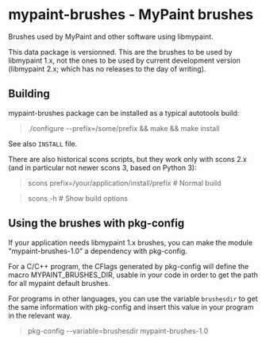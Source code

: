 mypaint-brushes - MyPaint brushes
=================================

Brushes used by MyPaint and other software using libmypaint.

This data package is versionned. This are the brushes to be used by
libmypaint 1.x, not the ones to be used by current development version
(libmypaint 2.x; which has no releases to the day of writing).

Building
---------

mypaint-brushes package can be installed as a typical autotools build:

> ./configure --prefix=/some/prefix && make && make install

See also `INSTALL` file.

There are also historical scons scripts, but they work only with scons
2.x (and in particular not newer scons 3, based on Python 3):

> scons prefix=/your/application/install/prefix # Normal build

> scons -h                                      # Show build options

Using the brushes with pkg-config
---------------------------------

If your application needs libmypaint 1.x brushes, you can make the
module "mypaint-brushes-1.0" a dependency with pkg-config.

For a C/C++ program, the CFlags generated by pkg-config will define the
macro MYPAINT_BRUSHES_DIR, usable in your code in order to get the path
for all mypaint default brushes.

For programs in other languages, you can use the variable `brushesdir`
to get the same information with pkg-config and insert this value in
your program in the relevant way.

> pkg-config --variable=brushesdir mypaint-brushes-1.0
